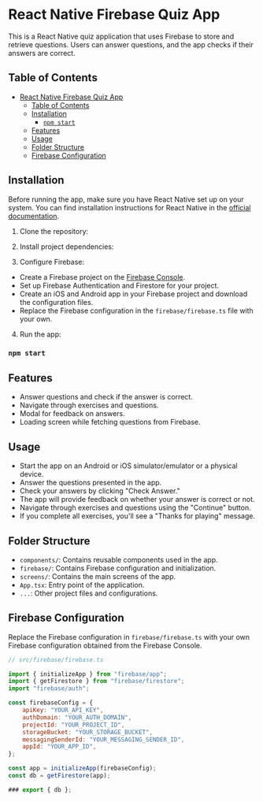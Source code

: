 # React Native Firebase Quiz App

This is a React Native quiz application that uses Firebase to store and retrieve questions. Users can answer questions, and the app checks if their answers are correct.

## Table of Contents

- [React Native Firebase Quiz App](#react-native-firebase-quiz-app)
  - [Table of Contents](#table-of-contents)
  - [Installation](#installation)
    - [`npm start`](#npm-start)
  - [Features](#features)
  - [Usage](#usage)
  - [Folder Structure](#folder-structure)
  - [Firebase Configuration](#firebase-configuration)

## Installation

Before running the app, make sure you have React Native set up on your system. You can find installation instructions for React Native in the [official documentation](https://reactnative.dev/docs/environment-setup).

1. Clone the repository:

2. Install project dependencies:

3. Configure Firebase:

-   Create a Firebase project on the [Firebase Console](https://console.firebase.google.com/).
-   Set up Firebase Authentication and Firestore for your project.
-   Create an iOS and Android app in your Firebase project and download the configuration files.
-   Replace the Firebase configuration in the `firebase/firebase.ts` file with your own.

4. Run the app:

### `npm start`

## Features

-   Answer questions and check if the answer is correct.
-   Navigate through exercises and questions.
-   Modal for feedback on answers.
-   Loading screen while fetching questions from Firebase.

## Usage

-   Start the app on an Android or iOS simulator/emulator or a physical device.
-   Answer the questions presented in the app.
-   Check your answers by clicking "Check Answer."
-   The app will provide feedback on whether your answer is correct or not.
-   Navigate through exercises and questions using the "Continue" button.
-   If you complete all exercises, you'll see a "Thanks for playing" message.

## Folder Structure

-   `components/`: Contains reusable components used in the app.
-   `firebase/`: Contains Firebase configuration and initialization.
-   `screens/`: Contains the main screens of the app.
-   `App.tsx`: Entry point of the application.
-   `...`: Other project files and configurations.

## Firebase Configuration

Replace the Firebase configuration in `firebase/firebase.ts` with your own Firebase configuration obtained from the Firebase Console.

```javascript
// src/firebase/firebase.ts

import { initializeApp } from "firebase/app";
import { getFirestore } from "firebase/firestore";
import "firebase/auth";

const firebaseConfig = {
    apiKey: "YOUR_API_KEY",
    authDomain: "YOUR_AUTH_DOMAIN",
    projectId: "YOUR_PROJECT_ID",
    storageBucket: "YOUR_STORAGE_BUCKET",
    messagingSenderId: "YOUR_MESSAGING_SENDER_ID",
    appId: "YOUR_APP_ID",
};

const app = initializeApp(firebaseConfig);
const db = getFirestore(app);

### export { db };
```
